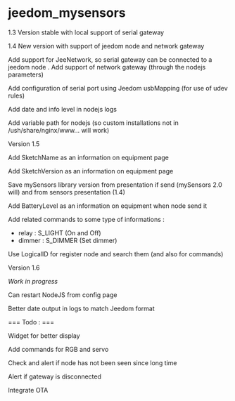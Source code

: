 jeedom_mysensors
================

1.3 Version stable with local support of serial gateway

1.4 New version with support of jeedom node and network gateway

Add support for JeeNetwork, so serial gateway can be connected to a jeedom node
.
Add support of network gateway (through the nodejs parameters)

Add configuration of serial port using Jeedom usbMapping (for use of udev rules)

Add date and info level in nodejs logs

Add variable path for nodejs (so custom installations not in /ush/share/nginx/www... will work)

Version 1.5

Add SketchName as an information on equipment page

Add SketchVersion as an information on equipment page

Save mySensors library version from presentation if send (mySensors 2.0 will) and from sensors presentation (1.4)

Add BatteryLevel as an information on equipment when node send it

Add related commands to some type of informations :

- relay : S_LIGHT (On and Off)
- dimmer : S_DIMMER (Set dimmer)

Use LogicalID for register node and search them (and also for commands)

Version 1.6

*Work in progress*

Can restart NodeJS from config page

Better date output in logs to match Jeedom format

=== Todo : ===

Widget for better display

Add commands for RGB and servo

Check and alert if node has not been seen since long time

Alert if gateway is disconnected

Integrate OTA
